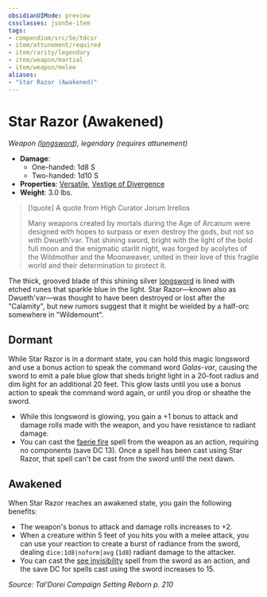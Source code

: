 ```yaml
---
obsidianUIMode: preview
cssclasses: json5e-item
tags:
- compendium/src/5e/tdcsr
- item/attunement/required
- item/rarity/legendary
- item/weapon/martial
- item/weapon/melee
aliases: 
- "Star Razor (Awakened)"
---
```

# Star Razor (Awakened)
*Weapon ([longsword](2-Mechanics/CLI/items/longsword.md)), legendary (requires attunement)*  

- **Damage**:
  - One-handed: 1d8 S
  - Two-handed: 1d10 S
- **Properties**: [Versatile](2-Mechanics/CLI/rules/item-properties.md#Versatile), [Vestige of Divergence](2-Mechanics/CLI/rules/item-properties.md#Vestige%20of%20Divergence)
- **Weight**: 3.0 lbs.

> [!quote] A quote from High Curator Jorum Irrelios  
> 
> Many weapons created by mortals during the Age of Arcanum were designed with hopes to surpass or even destroy the gods, but not so with Dwueth'var. That shining sword, bright with the light of the bold full moon and the enigmatic starlit night, was forged by acolytes of the Wildmother and the Moonweaver, united in their love of this fragile world and their determination to protect it.

The thick, grooved blade of this shining silver [longsword](2-Mechanics/CLI/items/longsword.md) is lined with etched runes that sparkle blue in the light. Star Razor—known also as Dwueth'var—was thought to have been destroyed or lost after the "Calamity", but new rumors suggest that it might be wielded by a half-orc somewhere in "Wildemount".

## Dormant

While Star Razor is in a dormant state, you can hold this magic longsword and use a bonus action to speak the command word *Galas-var*, causing the sword to emit a pale blue glow that sheds bright light in a 20-foot radius and dim light for an additional 20 feet. This glow lasts until you use a bonus action to speak the command word again, or until you drop or sheathe the sword.

- While this longsword is glowing, you gain a +1 bonus to attack and damage rolls made with the weapon, and you have resistance to radiant damage.  
- You can cast the [faerie fire](2-Mechanics/CLI/spells/faerie-fire.md) spell from the weapon as an action, requiring no components (save DC 13). Once a spell has been cast using Star Razor, that spell can't be cast from the sword until the next dawn.  

## Awakened

When Star Razor reaches an awakened state, you gain the following benefits:

- The weapon's bonus to attack and damage rolls increases to +2.  
- When a creature within 5 feet of you hits you with a melee attack, you can use your reaction to create a burst of radiance from the sword, dealing `dice:1d8|noform|avg` (`1d8`) radiant damage to the attacker.  
- You can cast the [see invisibility](2-Mechanics/CLI/spells/see-invisibility.md) spell from the sword as an action, and the save DC for spells cast using the sword increases to 15.  

*Source: Tal'Dorei Campaign Setting Reborn p. 210*
